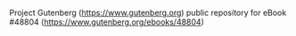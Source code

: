 Project Gutenberg (https://www.gutenberg.org) public repository for eBook #48804 (https://www.gutenberg.org/ebooks/48804)
